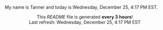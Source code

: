 My name is Tanner and today is Wednesday, December 25, 4:17 PM EST.

<p align="center">This <i>README</i> file is generated <b>every 3 hours</b>!</br>Last refresh: Wednesday, December 25, 4:17 PM EST<br /></p>
